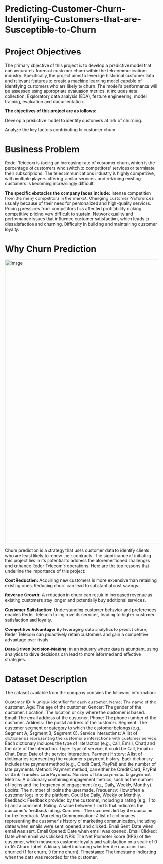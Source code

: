 # Predicting-Customer-Churn-Identifying-Customers-that-are-Susceptible-to-Churn
# Project Objectives
The primary objective of this project is to develop a predictive model that can accurately forecast customer churn within the telecommunications industry. Specifically, the project aims to leverage historical customer data and relevant features to create a machine learning model capable of identifying customers who are likely to churn. The model's performance will be assessed using appropriate evaluation metrics. It includes data collection, Exploratory data analysis (EDA), feature engineering, model training, evaluation and documentation.

**The objectives of this project are as follows:**

Develop a predictive model to identify customers at risk of churning.

Analyze the key factors contributing to customer churn.

# Business Problem
Reder Telecom is facing an increasing rate of customer churn, which is the percentage of customers who switch to competitors' services or terminate their subscriptions. The telecommunications industry is highly competitive, with multiple players offering similar services, and retaining existing customers is becoming increasingly difficult. 

**The specific obstacles the company faces include:** 
Intense competition from the many competitors in the market.
Changing customer Preferences usually because of their need for personalized and high-quality services.
Pricing pressures from competitors has affected profitability making competitive pricing very difficult to sustain.
Network quality and performance issues that influence customer satisfaction, which leads to dissatisfaction and churning.
Difficulty in building  and maintaining customer loyalty.
# Why Churn Prediction
<img width="933" alt="image" src="https://github.com/user-attachments/assets/3c20c443-3885-4891-b653-70ad0bd83997" />


Churn prediction is a strategy that uses customer data to identify clients who are least likely to renew their contracts. The significance of initiating this project lies in its potential to address the aforementioned challenges and enhance Reder Telecom's operations. Here are the top reasons that underline the importance of this project:

**Cost Reduction:** Acquiring new customers is more expensive than retaining existing ones. Reducing churn can lead to substantial cost savings.

**Revenue Growth:** A reduction in churn can result in increased revenue as existing customers stay longer and potentially buy additional services.

**Customer Satisfaction:** Understanding customer behavior and preferences enables Reder Telecom to improve its services, leading to higher customer satisfaction and loyalty.

**Competitive Advantage:** By leveraging data analytics to predict churn, Reder Telecom can proactively retain customers and gain a competitive advantage over rivals.

**Data-Driven Decision-Making**: In an industry where data is abundant, using analytics to drive decisions can lead to more informed and effective strategies.

# Dataset Description
The dataset available from the company contains the following information:

Customer ID: A unique identifier for each customer.
Name: The name of the customer.
Age: The age of the customer.
Gender: The gender of the customer.
Location: The location or city where the customer is based.
Email: The email address of the customer.
Phone: The phone number of the customer.
Address: The postal address of the customer.
Segment: The customer segment or category to which the customer belongs (e.g., Segment A, Segment B, Segment C).
Service Interactions: A list of dictionaries representing the customer's interactions with customer service. Each dictionary includes the type of interaction (e.g., Call, Email, Chat) and the date of the interaction.
Type: Type of service, it could be Call, Email or Chat.
Date: Date of the service interaction.
Payment History: A list of dictionaries representing the customer's payment history. Each dictionary includes the payment method (e.g., Credit Card, PayPal) and the number of late payments.
Method: Payment method, can either be Credit Card, PayPal or Bank Transfer.
Late Payments: Number of late payments.
Engagement Metrics: A dictionary containing engagement metrics, such as the number of logins and the frequency of engagement (e.g., Daily, Weekly, Monthly).
Logins: The number of logins the user made.
Frequency: How often a customer logs in to the platform. Could be Daily, Weekly or Monthly.
Feedback: Feedback provided by the customer, including a rating (e.g., 1 to 5) and a comment.
Rating: A value between 1 and 5 that indicates the customer’s feedback rating.
Comment: The comment left by the customer for the feedback.
Marketing Communication: A list of dictionaries representing the customer's history of marketing communication, including dates when emails were sent, opened, and clicked.
Email Sent: Date when email was sent.
Email Opened: Date when email was opened.
Email Clicked: Date when email was clicked.
NPS: The Net Promoter Score (NPS) of the customer, which measures customer loyalty and satisfaction on a scale of 0 to 10.
Churn Label: A binary label indicating whether the customer has churned (1 for churn, 0 for no churn).
Timestamp: The timestamp indicating when the data was recorded for the customer.


